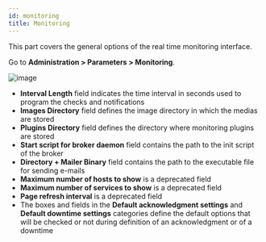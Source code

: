 ```yaml
---
id: monitoring
title: Monitoring
---
```


This part covers the general options of the real time monitoring interface.

Go to **Administration > Parameters > Monitoring**.

![image](assets/administration/parameters-monitoring.png)

- **Interval Length** field indicates the time interval in seconds used to
program the checks and notifications
- **Images Directory** field defines the image directory in which the medias
are stored
- **Plugins Directory** field defines the directory where monitoring plugins
are stored
- **Start script for broker daemon** field contains the path to the init
script of the broker
- **Directory + Mailer Binary** field contains the path to the executable file
for sending e-mails
- **Maximum number of hosts to show** is a deprecated field
- **Maximum number of services to show** is a deprecated field
- **Page refresh interval** is a deprecated field
- The boxes and fields in the **Default acknowledgment settings** and
**Default downtime settings** categories define the default options that will
be checked or not during definition of an acknowledgment or of a downtime
